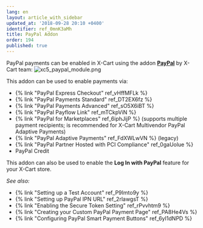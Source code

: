 ```yaml
---
lang: en
layout: article_with_sidebar
updated_at: '2018-09-28 20:10 +0400'
identifier: ref_0mnK3aMh
title: PayPal Addon
order: 194
published: true
---
```

PayPal payments can be enabled in X-Cart using the addon **[PayPal](https://market.x-cart.com/addons/paypal.html "PayPal addon")** by X-Cart team:
   ![xc5_paypal_module.png]({{site.baseurl}}/attachments/ref_g8OosGK4/xc5_paypal_module.png)

This addon can be used to enable payments via:

   *   {% link "PayPal Express Checkout" ref_vHffMFLk %}
   *   {% link "PayPal Payments Standard" ref_DT2EX6fz %}
   *   {% link "PayPal Payments Advanced" ref_sO5X6iBT %}
   *   {% link "PayPal Payflow Link" ref_mTCkpViN %}
   *   {% link "PayPal for Marketplaces" ref_6iphJijP %} (supports multiple payment recipients; is recommended for X-Cart Multivendor PayPal Adaptive Payments)
   *   {% link "PayPal Adaptive Payments" ref_FdXWLwVN %} (legacy)
   *   {% link "PayPal Partner Hosted with PCI Compliance" ref_0gaUolue %}
   *   PayPal Credit
   
This addon can also be used to enable the **Log In with PayPal** feature for your X-Cart store.   
    
    
_See also:_

*   {% link "Setting up a Test Account" ref_P9Imto9y %}
*   {% link "Setting up PayPal IPN URL" ref_2rlawgsT %}
*   {% link "Enabling the Secure Token Setting" ref_rPvvhtm9 %}
*   {% link "Creating your Custom PayPal Payment Page" ref_PA8He4Vs %}
*   {% link "Configuring PayPal Smart Payment Buttons" ref_6yI1dNPD %}
